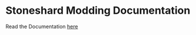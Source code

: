 # Stoneshard Modding Documentation

Read the Documentation [here](https://nylux.github.io/StoneshardModding/)

